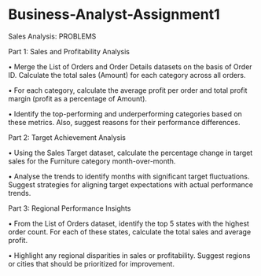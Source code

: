 # Business-Analyst-Assignment1
Sales Analysis: PROBLEMS

Part 1: Sales and Profitability Analysis

• Merge the List of Orders and Order Details datasets on the basis of Order ID.
Calculate the total sales (Amount) for each category across all orders.

• For each category, calculate the average profit per order and total profit margin
(profit as a percentage of Amount).

• Identify the top-performing and underperforming categories based on these
metrics. Also, suggest reasons for their performance differences.

Part 2: Target Achievement Analysis

• Using the Sales Target dataset, calculate the percentage change in target sales
for the Furniture category month-over-month.

• Analyse the trends to identify months with significant target fluctuations.
Suggest strategies for aligning target expectations with actual performance
trends.


Part 3: Regional Performance Insights

• From the List of Orders dataset, identify the top 5 states with the highest order
count. For each of these states, calculate the total sales and average profit.

• Highlight any regional disparities in sales or profitability. Suggest regions or cities
that should be prioritized for improvement.
